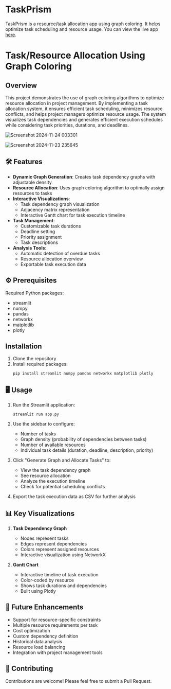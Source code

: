 # TaskPrism

TaskPrism is a resource/task allocation app using graph coloring. It helps optimize task scheduling and resource usage. 
You can view the live app [here](https://taskprism.streamlit.app).
# Task/Resource Allocation Using Graph Coloring

## Overview
This project demonstrates the use of graph coloring algorithms to optimize resource allocation in project management. By implementing a task allocation system, it ensures efficient task scheduling, minimizes resource conflicts, and helps project managers optimize resource usage. The system visualizes task dependencies and generates efficient execution schedules while considering task priorities, durations, and deadlines.

![Screenshot 2024-11-24 003301](https://github.com/user-attachments/assets/f0b9678a-e986-4540-b76d-f22abfdd333f)

![Screenshot 2024-11-23 235645](https://github.com/user-attachments/assets/b39aace1-c9d0-49f4-a6f9-50fa143f350d)
##  🛠️ Features
- **Dynamic Graph Generation**: Creates task dependency graphs with adjustable
 density
- **Resource Allocation**: Uses graph coloring algorithm to optimally assign resources to tasks
- **Interactive Visualizations**:
  - Task dependency graph visualization
  - Adjacency matrix representation
  - Interactive Gantt chart for task execution timeline
- **Task Management**:
  - Customizable task durations
  - Deadline setting
  - Priority assignment
  - Task descriptions
- **Analysis Tools**:
  - Automatic detection of overdue tasks
  - Resource allocation overview
  - Exportable task execution data

## ⚙️ Prerequisites
Required Python packages:
- streamlit
- numpy
- pandas
- networkx
- matplotlib
- plotly

## Installation
1. Clone the repository
2. Install required packages:
   ```
   pip install streamlit numpy pandas networkx matplotlib plotly
   ```

## 🖥️ Usage
1. Run the Streamlit application:
   ```
   streamlit run app.py
   ```

2. Use the sidebar to configure:
   - Number of tasks
   - Graph density (probability of dependencies between tasks)
   - Number of available resources
   - Individual task details (duration, deadline, description, priority)

3. Click "Generate Graph and Allocate Tasks" to:
   - View the task dependency graph
   - See resource allocation
   - Analyze the execution timeline
   - Check for potential scheduling conflicts

4. Export the task execution data as CSV for further analysis

## 📊 Key Visualizations

1. **Task Dependency Graph**
   - Nodes represent tasks
   - Edges represent dependencies
   - Colors represent assigned resources
   - Interactive visualization using NetworkX

2. **Gantt Chart**
   - Interactive timeline of task execution
   - Color-coded by resource
   - Shows task durations and dependencies
   - Built using Plotly

## 🚀 Future Enhancements
- Support for resource-specific constraints
- Multiple resource requirements per task
- Cost optimization
- Custom dependency definition
- Historical data analysis
- Resource load balancing
- Integration with project management tools

## 🤝 Contributing
Contributions are welcome! Please feel free to submit a Pull Request.
